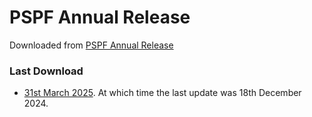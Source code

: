 # PSPF Annual Release

Downloaded from [PSPF Annual Release](https://www.protectivesecurity.gov.au/publications-library/pspf-annual-release)

### Last Download

* [31st March 2025](./20250331/pspf-release-2024.pdf). At which time the last update was 18th December 2024.
